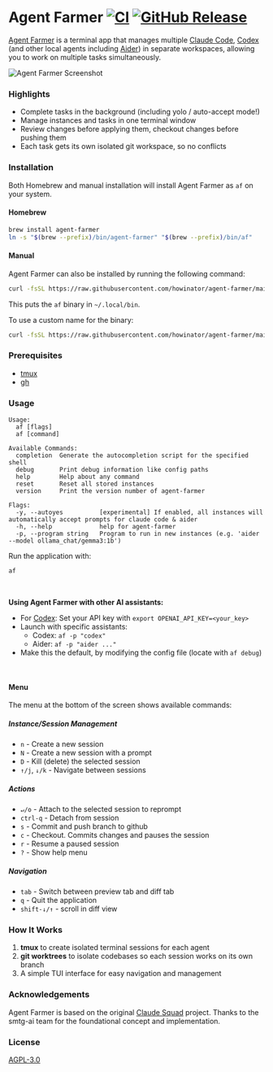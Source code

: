 # Agent Farmer [![CI](https://github.com/howinator/agent-farmer/actions/workflows/build.yml/badge.svg)](https://github.com/howinator/agent-farmer/actions/workflows/build.yml) [![GitHub Release](https://img.shields.io/github/v/release/howinator/agent-farmer)](https://github.com/howinator/agent-farmer/releases/latest)

[Agent Farmer](https://smtg-ai.github.io/agent-farmer/) is a terminal app that manages multiple [Claude Code](https://github.com/anthropiaf/claude-code), [Codex](https://github.com/openai/codex) (and other local agents including [Aider](https://github.com/Aider-AI/aider)) in separate workspaces, allowing you to work on multiple tasks simultaneously.


![Agent Farmer Screenshot](assets/screenshot.png)

### Highlights
- Complete tasks in the background (including yolo / auto-accept mode!)
- Manage instances and tasks in one terminal window
- Review changes before applying them, checkout changes before pushing them
- Each task gets its own isolated git workspace, so no conflicts


### Installation

Both Homebrew and manual installation will install Agent Farmer as `af` on your system.

#### Homebrew

```bash
brew install agent-farmer
ln -s "$(brew --prefix)/bin/agent-farmer" "$(brew --prefix)/bin/af"
```

#### Manual

Agent Farmer can also be installed by running the following command:

```bash
curl -fsSL https://raw.githubusercontent.com/howinator/agent-farmer/main/install.sh | bash
```

This puts the `af` binary in `~/.local/bin`.

To use a custom name for the binary:

```bash
curl -fsSL https://raw.githubusercontent.com/howinator/agent-farmer/main/install.sh | bash -s -- --name <your-binary-name>
```

### Prerequisites

- [tmux](https://github.com/tmux/tmux/wiki/Installing)
- [gh](https://cli.github.com/)

### Usage

```
Usage:
  af [flags]
  af [command]

Available Commands:
  completion  Generate the autocompletion script for the specified shell
  debug       Print debug information like config paths
  help        Help about any command
  reset       Reset all stored instances
  version     Print the version number of agent-farmer

Flags:
  -y, --autoyes          [experimental] If enabled, all instances will automatically accept prompts for claude code & aider
  -h, --help             help for agent-farmer
  -p, --program string   Program to run in new instances (e.g. 'aider --model ollama_chat/gemma3:1b')
```

Run the application with:

```bash
af
```

<br />

<b>Using Agent Farmer with other AI assistants:</b>
- For [Codex](https://github.com/openai/codex): Set your API key with `export OPENAI_API_KEY=<your_key>`
- Launch with specific assistants:
   - Codex: `af -p "codex"`
   - Aider: `af -p "aider ..."`
- Make this the default, by modifying the config file (locate with `af debug`)

<br />

#### Menu
The menu at the bottom of the screen shows available commands: 

##### Instance/Session Management
- `n` - Create a new session
- `N` - Create a new session with a prompt
- `D` - Kill (delete) the selected session
- `↑/j`, `↓/k` - Navigate between sessions

##### Actions
- `↵/o` - Attach to the selected session to reprompt
- `ctrl-q` - Detach from session
- `s` - Commit and push branch to github
- `c` - Checkout. Commits changes and pauses the session
- `r` - Resume a paused session
- `?` - Show help menu

##### Navigation
- `tab` - Switch between preview tab and diff tab
- `q` - Quit the application
- `shift-↓/↑` - scroll in diff view

### How It Works

1. **tmux** to create isolated terminal sessions for each agent
2. **git worktrees** to isolate codebases so each session works on its own branch
3. A simple TUI interface for easy navigation and management

### Acknowledgements

Agent Farmer is based on the original [Claude Squad](https://github.com/smtg-ai/claude-squad) project. Thanks to the smtg-ai team for the foundational concept and implementation.

### License

[AGPL-3.0](LICENSE.md)
